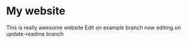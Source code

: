 # My website

This is really awesome website
Edit on example branch
now editing on update-readme branch
